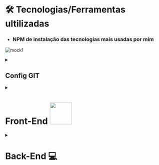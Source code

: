 
# 🛠️ Tecnologias/Ferramentas ultilizadas

* ### NPM  de instalação das tecnologias mais usadas por mim

![mock1](https://user-images.githubusercontent.com/71772559/113493479-eceeda80-94b5-11eb-94ea-59e50e56a31f.png)


<details>
 <summary><h2>Config GIT</h2></summary>

  
```bash

[user]
    name = WalysonMoura
    email = walysonmoura222@gmail.com

[includeIf "gitdir:C:/Users/Vaio/www/programacao/redacao-ia/"]
  path = C:/Users/Vaio/www/programacao/redacao-ia/.gitconfig-redacao-ia

[includeIf "gitdir:C:/Users/Vaio/www/programacao/agencia-upcoder/"]
  path = C:/Users/Vaio/www/programacao/agencia-upcoder/.gitconfig-agencia-upcoder

[core]
  editor = code --wait

[alias]
  s = !git status -s
  c = !git add --all && git commit -m
  l = !git log --pretty=format:'%C(blue)%h%C(red)%d %C(white)%s - %C(cyan)%cn, %C(green)%cr' 
```
</details>


<details>
 <summary><h1>Front-End <img src="https://github.com/rafaballerini/ReactHooks/blob/master/public/React.svg.png?raw=true" width="70px"/></h1>
 </summary>

* ## Instalação React / Next.JS / Styled-Components

```bash
npm create next-app
```

* ## Style-components

```bash
npm i styled-components --save
```

```bash
npm i  -D babel-plugin-styled-components
```

 Para utilizaçâo do Styled Components com Next é necessário a criação do arquivo `babel.config.js` na raiz do projeto com as configurações a seguir:  

```.json
  {
  "presets": [
    "next/babel"
  ],
  "plugins": [
    [
      "styled-components",
      {
        "ssr": true,
        "displayName": true,
        "preprocess": false
      }
    ]
  ]
}
```

* ## React icons

[Buscar Icones](https://react-icons.github.io/react-icons/)

```bash
  npm i  react-icons --save 
```

* ## React Reveall

```bash
npm i  react-awesome-reveal @emotion/react --save
```

* ## React Tilt [site](https://mkosir.github.io/react-parallax-tilt/?path=/story/react-parallax-tilt--default)

```bash
npm i  react-parallax-tilt
```

* ## Animate.css

```bash
npm i  animate.css --save 
```

* ## Spline 3D

```bash
npm i  @splinetool/react-spline @splinetool/runtime
```

<details>
<summary><h2>Ferramentas Extra</h2></summary>

* [CSS Buttons](https://uiverse.io)
* [Neumorphism](https://neumorphism.io/#e0e0e0)
* [Efeito Vidro](https://css.glass/)
* [Testes](https://www.refraction.dev/)
* [Box-Shadow CSS Generator](https://html-css-js.com/css/generator/box-shadow/)
* [FANCY-BORDER-RADIUS](https://9elements.github.io/fancy-border-radius/)

</details> 

</details>

<details>
 <summary><h1>Back-End 💻</h2></summary>

<details>
 <summary><h2>ambiente Node.js</h2></summary>

```bash
 npm init -y   
```
* ## All

```bash
 npm i typescript  @types/node tsup vitest  eslint tsx -D   
```

* ## TSX

```bash
 npm i tsx -D   
```

* ## TypeScript

```bash
npm add typescript  @types/node -D 
```

* ### Configuração do TypeScript

```bash
 npx tsc --init
```

```.json
 {
   "target": "es2020",  
   
   "baseUrl": "./",                                     /* Specify the base directory to resolve non-relative module names. */
    "paths": {
      "@/*": ["./src/*"]
    },
 }
```



* ## compilar  TypeScript

```bash
pnpm i ts-node-dev -D
```

## compilar TypeScript (Build)

* ###  tsup

```bash
npm i tsup -D
```

* ## ESlint

```bash
 npm i eslint -D   
```

```bash
 npm init @eslint/config 
```

```bash
 npm i @rocketseat/eslint-config -D   
```

```bash
 npm i eslint-plugin-vitest-globals -D   
```

 arquivo `.eslintrc.json`

```.json
 {
   "extends": [
     "@rocketseat/eslint-config/node",
     "plugin:vitest-globals/recommended"
   ],
   "rules": {
    "no-useless-constructor": "off",
    "no-new": "off"
   },
   "env": {
    "vitest-globals/env": true
  }
 }
```

arquivo `.eslintignore`

```.eslintignore
 node_modules
 build
```

  ```.json
 {
   "scripts": {
     "start": "tsx src/server.ts",
     "lint": "eslint src --ext .ts --fix",
     "dev": "tsx watch src/server.ts",
     "build": "tsup src",
     "test": "viteste"
   }
 }
 ```

* ## dotenv

```bash
 npm i dotenv   
```

* ## .npmrc
`.npmrc`
```bash
save-exact=true  
```


</details>

<details>
 <summary><h2>Framework</h2></summary>

* ###  Express
  
    ```bash
     npm i express   
    ```

    ```bash
     npm i  @types/express -D 
    ```
  
* ###  Fastify
  
    ```bash
     npm i fastify  
    ```

    ```bash
     npm i  @fastify/cookie
    ```
  
* ###  Nest.JS
  
   ```bash
    pnpm  
   ```

   ```bash
     pnpm
   ```

</details>

<details>
 <summary><h2>Testes</h2></summary>

* ###  Viteste

 ```bash
  npm i vitest -D
 ```
 `vite.config.js`

```typescript
  import { defineConfig } from 'vitest/config'
import tsconfigPaths from 'vite-tsconfig-paths'

export default defineConfig({
  plugins: [tsconfigPaths()],
  test: {
     globals: true,
    environmentMatchGlobs: [['src/http/controllers/**', 'prisma']],
  },
})

 ```

  `tsconfig.json`

```json
  "types": [
      "vitest/globals"
    ]

 ```
</details>

<details>
 <summary><h2>Docker</h2></summary>

* ###  Docker Composer
`docker-compose.yml`

 ```yml
  version: '3'
    services:
      api-solid-pg:
        image: bitnami/postgresql
        ports:
          - 5432:5432
        environment:
          - POSTGRESQL_USERNAME=docker
          - POSTGRESQL_PASSWORD=docker
          - POSTGRESQL_DATABASE=apisolid
      
 ```

 ```bash
  docker compose up -d
 ```

# Comandos Docker

- Com esse comando você verifica todos os containers ativos (e não ativos com o comando `-a`)
```javascript
 docker ps -a
```


```javascript
 docker ps -a
```


```javascript
 docker start nome_do_container
```

- O comando `run` cria um novo container e logo após você especifica o nome da imagem que o mesmo vai utilizar (no exemplo a a imagem `hello-world`)
```javascript
 docker run hello-world
```

- O comando `-it` especifica que o container (no exemplo a a imagem `hello-world`) após ser criado deverá ficar ativo e executar com o comando `bash`
- Com o comado `--rm`  o container deverá ser excluido após executado
```javascript
  docker run -it --rm ubuntu:latest bash
```

### Nginx

```javascript
  docker run nginx 
```
- Por padrão o nosso container criado com a imagem do Nginx utiliza a porta 80
- com o comando `-p 8080:80` utlizamos um redirecionamento da porta que o container está utilizando com alguma porta da nossa máquina, assim podemos acessar a porta do nosso Container 
- o comando `-d` é possivel utilizar o terminal, e o processo do contaneir será executado sem bloquear o terminal
```javascript
  docker run -d -p 8080:80 nginx
```

### Remover containers
- Utilize o comando `rm` com ID do container

```javascript
  docker rm 07f933bceeef
```

</details>




<details>
 <summary><h2>ORM</h2></summary>

* ###  Prisma
 
```bash
 npm i -D prisma
```

```bash
 npm i @prisma/client
```

#### Iniciando Database

```bash
 npx prisma init --datasource-provider sqlite
```

#### Criando Migrations

 ```bash
 npx prisma migrate dev
```

#### Prisma Studio

```bash
 npx prisma studio
```

#### Gerador de diagrama de relacionamento com entidades Prisma

```bash
 npm i -D prisma-erd-generator @mermaid-js/mermaid-cli
```

Cole esse código no arquivo  `schema.prisma` :

 ```.js
 generator client {
  provider = "prisma-client-js"
  output   = "./generated/prisma-client-js"
}
 ```

 ```bash
 npx prisma generate
```
  <details>
    <summary>
       <h4>Prisma Client com o Next.js</h4>
    </summary>

 ```.ts
   import { PrismaClient } from '@prisma/client'

const prismaClientSingleton = () => {
  return new PrismaClient()
}

declare global {
  var prismaGlobal: undefined | ReturnType<typeof prismaClientSingleton>
}

const prisma = globalThis.prismaGlobal ?? prismaClientSingleton()

export default prisma

if (process.env.NODE_ENV !== 'production') globalThis.prismaGlobal = prisma
  ```
  </details>
  
</details>


<details>
 <summary>
   <h2>SQL Query Builder</h2>
 </summary>

* ###  Knex.js

 ```bash
   npm install knex sqlite3
 ```

</details>




